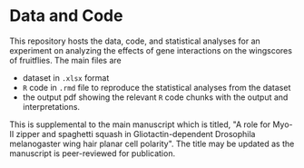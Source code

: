 # Data and Code
This repository hosts the data, code, and statistical analyses for an experiment on analyzing the effects of gene interactions on the wingscores of fruitflies. The main files are
- dataset in `.xlsx` format
- `R` code in `.rmd` file to reproduce the statistical analyses from the dataset
- the output pdf showing the relevant `R` code chunks with the output and interpretations.

This is supplemental to the main manuscript which is titled, "A role for Myo-II zipper and spaghetti squash in Gliotactin-dependent Drosophila melanogaster wing hair planar cell polarity". The title may be updated as the manuscript is peer-reviewed for publication.
